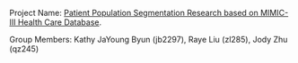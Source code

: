 Project Name: [Patient Population Segmentation Research based on MIMIC-III Health Care Database](https://github.com/kathy908000/4741Project/).

Group Members: Kathy JaYoung Byun (jb2297), Raye Liu (zl285), Jody Zhu (qz245)
